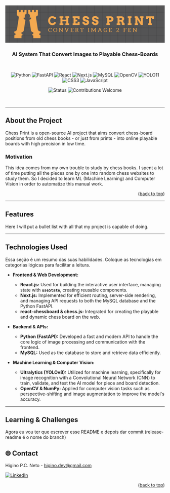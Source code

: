 <a id="readme-top"></a>

<br />
<div align="center">
  <a href="https://github.com/Tawl-tack/Chess-Recognition">
    <img src="application\public\image.png" alt="Logo" >
  </a>

  <p align="center">
    <h3>AI System That Convert Images to Playable Chess-Boards</h3>
    <br />


![Python](https://img.shields.io/badge/Python-3670A0?style=for-the-badge&logo=python&logoColor=ffdd54)
![FastAPI](https://img.shields.io/badge/FastAPI-005571?style=for-the-badge&logo=fastapi)
![React](https://img.shields.io/badge/React-20232A?style=for-the-badge&logo=react&logoColor=61DAFB)
![Next.js](https://img.shields.io/badge/Next.js-black?style=for-the-badge&logo=next.js&logoColor=white)
![MySQL](https://img.shields.io/badge/MySQL-005C84?style=for-the-badge&logo=mysql&logoColor=white)
![OpenCV](https://img.shields.io/badge/OpenCV-27A7B9?style=for-the-badge&logo=opencv&logoColor=white)
![YOLO11](https://img.shields.io/badge/YOLO11-FF0000?style=for-the-badge&logo=YOLO&logoColor=white)
![CSS3](https://img.shields.io/badge/CSS3-1572B6?style=for-the-badge&logo=css3&logoColor=white)
![JavaScript](https://img.shields.io/badge/JavaScript-F7DF1E?style=for-the-badge&logo=javascript&logoColor=black)


![Status](https://img.shields.io/badge/Status-In%20Development-yellow?style=for-the-badge)
![Contributions Welcome](https://img.shields.io/badge/Contributions-Welcome-green?style=for-the-badge&logo=github)

  </p>
</div>

<br />

---

## About the Project

Chess Print is a open-source AI project that aims convert chess-board positions from old chess books - or just from prints - into online playable boards with high precision in low time.

### Motivation

This idea comes from my own trouble to study by chess books. I spent a lot of time putting all the pieces one by one into random chess websites to study them. So I decided to learn ML (Machine Learning) and Computer Vision in order to automatize this manual work.


<p align="right">(<a href="#readme-top">back to top</a>)</p>


<!-- CONTRIBUTING 

---
## Getting Started

This is an example of how you may give instructions on setting up your project locally.
To get a local copy up and running follow these simple example steps.

### Prerequisites

This is an example of how to list things you need to use the software and how to install them.
* npm
  ```sh
  npm install npm@latest -g
  ```

### Installation

_Below is an example of how you can instruct your audience on installing and setting up your app. This template doesn't rely on any external dependencies or services._

1. Get a free API Key at [https://example.com](https://example.com)
2. Clone the repo
   ```sh
   git clone https://github.com/github_username/repo_name.git
   ```
3. Install NPM packages
   ```sh
   npm install
   ```
4. Enter your API in `config.js`
   ```js
   const API_KEY = 'ENTER YOUR API';
   ```
5. Change git remote url to avoid accidental pushes to base project
   ```sh
   git remote set-url origin github_username/repo_name
   git remote -v # confirm the changes
   ```

<p align="right">(<a href="#readme-top">back to top</a>)</p>

-->

---
## Features

Here I will put a bullet list with all that my project is capable of doing.

---
## Technologies Used

Essa seção é um resumo das suas habilidades. Coloque as tecnologias em categorias lógicas para facilitar a leitura.

* **Frontend & Web Development:**
    * **React.js:** Used for building the interactive user interface, managing state with **`useState`**, creating reusable components.
    * **Next.js:** Implemented for efficient routing, server-side rendering, and managing API requests to both the MySQL database and the Python FastAPI.
    * **react-chessboard & chess.js:** Integrated for creating the playable and dynamic chess board on the web.

* **Backend & APIs:**
    * **Python (FastAPI):** Developed a fast and modern API to handle the core logic of image processing and communication with the frontend.
    * **MySQL:** Used as the database to store and retrieve data efficiently.

* **Machine Learning & Computer Vision:**
    * **Ultralytics (YOLOv8):** Utilized for machine learning, specifically for image recognition with a Convolutional Neural Network (CNN) to train, validate, and test the AI model for piece and board detection.
    * **OpenCV & NumPy:** Applied for computer vision tasks such as perspective-shifting and image augmentation to improve the model's accuracy.



---
## Learning & Challenges

Agora eu vou ter que escrever esse README e depois dar commit (release-readme é o nome do branch)



<!-- 

## Contributing

Contributions are what make the open source community such an amazing place to learn, inspire, and create. Any contributions you make are **greatly appreciated**.

If you have a suggestion that would make this better, please fork the repo and create a pull request. You can also simply open an issue with the tag "enhancement".
Don't forget to give the project a star! Thanks again!

1. Fork the Project
2. Create your Feature Branch (`git checkout -b feature/AmazingFeature`)
3. Commit your Changes (`git commit -m 'Add some AmazingFeature'`)
4. Push to the Branch (`git push origin feature/AmazingFeature`)
5. Open a Pull Request


 -->
## 🌐 Contact

Higino P.C. Neto - higino.dev@gmail.com

[![LinkedIn](https://img.shields.io/badge/LinkedIn-Perfil-blue)](https://linkedin.com/in/seu-perfil)



<p align="right">(<a href="#readme-top">back to top</a>)</p>



<!-- MARKDOWN LINKS & IMAGES -->
<!-- https://www.markdownguide.org/basic-syntax/#reference-style-links -->
[contributors-shield]: https://img.shields.io/github/contributors/othneildrew/Best-README-Template.svg?style=for-the-badge
[contributors-url]: https://github.com/othneildrew/Best-README-Template/graphs/contributors
[forks-shield]: https://img.shields.io/github/forks/othneildrew/Best-README-Template.svg?style=for-the-badge
[forks-url]: https://github.com/othneildrew/Best-README-Template/network/members
[stars-shield]: https://img.shields.io/github/stars/othneildrew/Best-README-Template.svg?style=for-the-badge
[stars-url]: https://github.com/othneildrew/Best-README-Template/stargazers
[issues-shield]: https://img.shields.io/github/issues/othneildrew/Best-README-Template.svg?style=for-the-badge
[issues-url]: https://github.com/othneildrew/Best-README-Template/issues
[license-shield]: https://img.shields.io/github/license/othneildrew/Best-README-Template.svg?style=for-the-badge
[license-url]: https://github.com/othneildrew/Best-README-Template/blob/master/LICENSE.txt
[linkedin-shield]: https://img.shields.io/badge/-LinkedIn-black.svg?style=for-the-badge&logo=linkedin&colorB=555
[linkedin-url]: https://linkedin.com/in/othneildrew
[product-screenshot]: images/screenshot.png
[Next.js]: https://img.shields.io/badge/next.js-000000?style=for-the-badge&logo=nextdotjs&logoColor=white
[Next-url]: https://nextjs.org/
[React.js]: https://img.shields.io/badge/React-20232A?style=for-the-badge&logo=react&logoColor=61DAFB
[React-url]: https://reactjs.org/
[Vue.js]: https://img.shields.io/badge/Vue.js-35495E?style=for-the-badge&logo=vuedotjs&logoColor=4FC08D
[Vue-url]: https://vuejs.org/
[Angular.io]: https://img.shields.io/badge/Angular-DD0031?style=for-the-badge&logo=angular&logoColor=white
[Angular-url]: https://angular.io/
[Svelte.dev]: https://img.shields.io/badge/Svelte-4A4A55?style=for-the-badge&logo=svelte&logoColor=FF3E00
[Svelte-url]: https://svelte.dev/
[Laravel.com]: https://img.shields.io/badge/Laravel-FF2D20?style=for-the-badge&logo=laravel&logoColor=white
[Laravel-url]: https://laravel.com
[Bootstrap.com]: https://img.shields.io/badge/Bootstrap-563D7C?style=for-the-badge&logo=bootstrap&logoColor=white
[Bootstrap-url]: https://getbootstrap.com
[JQuery.com]: https://img.shields.io/badge/jQuery-0769AD?style=for-the-badge&logo=jquery&logoColor=white
[JQuery-url]: https://jquery.com 


